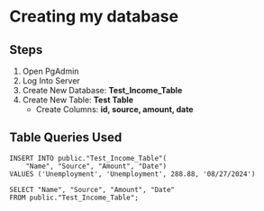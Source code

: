 # Creating my database

## Steps
1. Open PgAdmin
2. Log Into Server
3. Create New Database: **Test_Income_Table**
4. Create New Table: **Test Table**
    - Create Columns: **id, source, amount, date**

## Table Queries Used
```
INSERT INTO public."Test_Income_Table"(
	"Name", "Source", "Amount", "Date")
VALUES ('Unemployment', 'Unemployment', 288.88, '08/27/2024')
```

```
SELECT "Name", "Source", "Amount", "Date"
FROM public."Test_Income_Table";
```